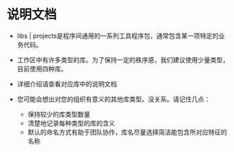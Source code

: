 # 说明文档
- libs | projects是程序间通用的一系列工具程序包，通常包含某一项特定的业务代码。

- 工作区中有许多类型的库。为了保持一定的秩序感，我们建议使用少量类型，目前使用四种库。

- 详细介绍请查看对应库中的说明文档

- 您可能会想出对您的组织有意义的其他库类型。没关系。请记住几点：
  - 保持较少的库类型数量
  - 清楚地记录每种类型的库的含义
  - 默认的命名方式有助于团队协作，库名尽量选择简洁能包含所对应特征的名称
